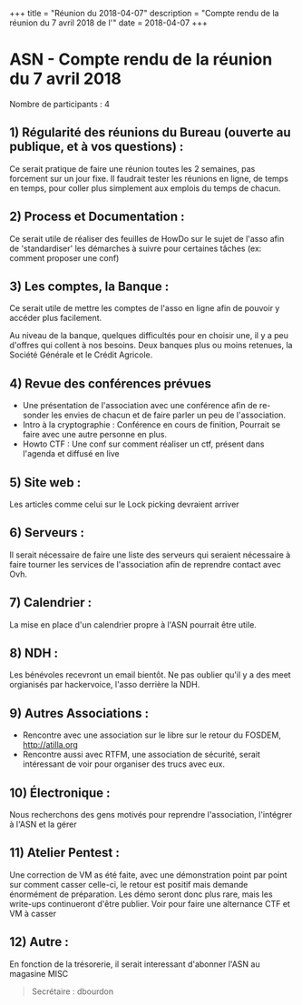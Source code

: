 +++
title = "Réunion du 2018-04-07"
description = "Compte rendu de la réunion du 7 avril 2018 de l'"
date = 2018-04-07
+++

# ASN - Compte rendu de la réunion du 7 avril 2018

Nombre de participants : 4

## 1) Régularité des réunions du Bureau (ouverte au publique, et à vos questions) :

Ce serait pratique de faire une réunion toutes les 2 semaines, pas forcement sur un jour fixe. Il faudrait tester les réunions en ligne, de temps en temps, pour coller plus simplement aux emplois du temps de chacun.

## 2) Process et Documentation :

Ce serait utile de réaliser des feuilles de HowDo sur le sujet de l'asso afin de 'standardiser' les démarches à suivre pour certaines tâches (ex: comment proposer une conf)

## 3) Les comptes, la Banque :

Ce serait utile de mettre les comptes de l'asso en ligne afin de pouvoir y accéder plus facilement.

Au niveau de la banque, quelques difficultés pour en choisir une, il y a peu d'offres qui collent à nos besoins. Deux banques plus ou moins retenues, la Société Générale et le Crédit Agricole.

## 4) Revue des conférences prévues

- Une présentation de l'association avec une conférence afin de re-sonder les envies de chacun et de faire parler un peu de l'association.
- Intro à la cryptographie : Conférence en cours de finition, Pourrait se faire avec une autre personne en plus.
- Howto CTF : Une conf sur comment réaliser un ctf, présent dans l'agenda et diffusé en live

## 5) Site web :

Les articles comme celui sur le Lock picking devraient arriver

## 6) Serveurs :

Il serait nécessaire de faire une liste des serveurs qui seraient nécessaire à faire tourner les services de l'association afin de reprendre contact avec Ovh.

## 7) Calendrier :

La mise en place d'un calendrier propre à l'ASN pourrait être utile.

## 8) NDH :

Les bénévoles recevront un email bientôt. Ne pas oublier qu'il y a des meet orgianisés par hackervoice, l'asso derrière la NDH.

## 9) Autres Associations :

- Rencontre avec une association sur le libre sur le retour du FOSDEM, http://atilla.org
- Rencontre aussi avec RTFM, une association de sécurité, serait intéressant de voir pour organiser des trucs avec eux.

## 10) Électronique :

Nous recherchons des gens motivés pour reprendre l'association, l'intégrer à l'ASN et la gérer

## 11) Atelier Pentest :

Une correction de VM as été faite, avec une démonstration point par point sur comment casser celle-ci, le retour est positif mais demande énormément de préparation. Les démo seront donc plus rare, mais les write-ups continueront d'être publier. Voir pour faire une alternance CTF et VM à casser

## 12) Autre :
En fonction de la trésorerie, il serait interessant d'abonner l'ASN au magasine MISC

> Secrétaire : dbourdon
